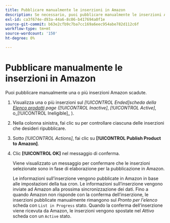 ```yaml
---
title: Pubblicare manualmente le inserzioni in Amazon
description: Se necessario, puoi pubblicare manualmente le inserzioni Amazon scadute dall’amministratore di Commerce.
exl-id: ca3f674e-d93a-44a6-8c06-b417694a0f1e
source-git-commit: b63e2cfb9c7ba7cc169a6eec954abe782d112c6f
workflow-type: tm+mt
source-wordcount: '150'
ht-degree: 0%

---
```


# Pubblicare manualmente le inserzioni in Amazon

Puoi pubblicare manualmente una o più inserzioni Amazon scadute.

1. Visualizza una o più inserzioni sul _[!UICONTROL Ended]_scheda della [Elenco prodotti](./managing-product-listings.md) page (_[!UICONTROL Inactive]_, _[!UICONTROL Active]_, o_[!UICONTROL Ineligible]_ ).

1. Nella colonna sinistra, fai clic su per controllare ciascuna delle inserzioni che desideri ripubblicare.

1. Sotto _[!UICONTROL Actions]_, fai clic su **[!UICONTROL Publish Product to Amazon]**.

1. Clic **[!UICONTROL OK]** nel messaggio di conferma.

   Viene visualizzato un messaggio per confermare che le inserzioni selezionate sono in fase di elaborazione per la pubblicazione in Amazon.

   Le informazioni sull’inserzione vengono pubblicate in Amazon in base alle impostazioni della tua cron. Le informazioni sull’inserzione vengono inviate ad Amazon alla prossima sincronizzazione dei dati. Fino a quando Amazon non risponde con la conferma dell’inserzione, le inserzioni pubblicate manualmente rimangono sul _Pronto per l&#39;elenco_ scheda con `List in Progress` stato. Quando la conferma dell’inserzione viene ricevuta da Amazon, le inserzioni vengono spostate nel _Attivo_ scheda con un `Active` stato.
